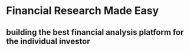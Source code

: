 # Financial Research Made Easy

## building the best financial analysis platform for the individual investor